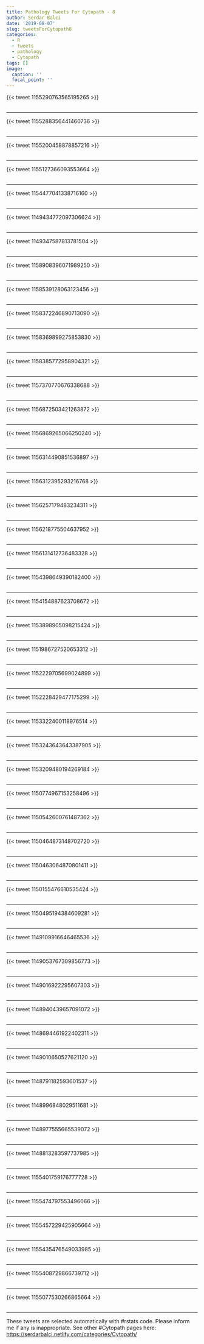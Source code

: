 ```yaml
---
title: Pathology Tweets For Cytopath - 8
author: Serdar Balci
date: '2019-08-07'
slug: tweetsForCytopath8
categories:
  - R
  - tweets
  - pathology
  - Cytopath
tags: []
image:
  caption: ''
  focal_point: ''
---
```



{{< tweet 1155290763565195265 >}}
<br>
<br>
<hr>
{{< tweet 1155288356441460736 >}}
<br>
<br>
<hr>
{{< tweet 1155200458878857216 >}}
<br>
<br>
<hr>
{{< tweet 1155127366093553664 >}}
<br>
<br>
<hr>
{{< tweet 1154477041338716160 >}}
<br>
<br>
<hr>
{{< tweet 1149434772097306624 >}}
<br>
<br>
<hr>
{{< tweet 1149347587813781504 >}}
<br>
<br>
<hr>
{{< tweet 1158908396071989250 >}}
<br>
<br>
<hr>
{{< tweet 1158539128063123456 >}}
<br>
<br>
<hr>
{{< tweet 1158372246890713090 >}}
<br>
<br>
<hr>
{{< tweet 1158369899275853830 >}}
<br>
<br>
<hr>
{{< tweet 1158385772958904321 >}}
<br>
<br>
<hr>
{{< tweet 1157370770676338688 >}}
<br>
<br>
<hr>
{{< tweet 1156872503421263872 >}}
<br>
<br>
<hr>
{{< tweet 1156869265066250240 >}}
<br>
<br>
<hr>
{{< tweet 1156314490851536897 >}}
<br>
<br>
<hr>
{{< tweet 1156312395293216768 >}}
<br>
<br>
<hr>
{{< tweet 1156257179483234311 >}}
<br>
<br>
<hr>
{{< tweet 1156218775504637952 >}}
<br>
<br>
<hr>
{{< tweet 1156131412736483328 >}}
<br>
<br>
<hr>
{{< tweet 1154398649390182400 >}}
<br>
<br>
<hr>
{{< tweet 1154154887623708672 >}}
<br>
<br>
<hr>
{{< tweet 1153898905098215424 >}}
<br>
<br>
<hr>
{{< tweet 1151986727520653312 >}}
<br>
<br>
<hr>
{{< tweet 1152229705699024899 >}}
<br>
<br>
<hr>
{{< tweet 1152228429477175299 >}}
<br>
<br>
<hr>
{{< tweet 1153322400118976514 >}}
<br>
<br>
<hr>
{{< tweet 1153243643643387905 >}}
<br>
<br>
<hr>
{{< tweet 1153209480194269184 >}}
<br>
<br>
<hr>
{{< tweet 1150774967153258496 >}}
<br>
<br>
<hr>
{{< tweet 1150542600761487362 >}}
<br>
<br>
<hr>
{{< tweet 1150464873148702720 >}}
<br>
<br>
<hr>
{{< tweet 1150463064870801411 >}}
<br>
<br>
<hr>
{{< tweet 1150155476610535424 >}}
<br>
<br>
<hr>
{{< tweet 1150495194384609281 >}}
<br>
<br>
<hr>
{{< tweet 1149109916646465536 >}}
<br>
<br>
<hr>
{{< tweet 1149053767309856773 >}}
<br>
<br>
<hr>
{{< tweet 1149016922295607303 >}}
<br>
<br>
<hr>
{{< tweet 1148940439657091072 >}}
<br>
<br>
<hr>
{{< tweet 1148694461922402311 >}}
<br>
<br>
<hr>
{{< tweet 1149010650527621120 >}}
<br>
<br>
<hr>
{{< tweet 1148791182593601537 >}}
<br>
<br>
<hr>
{{< tweet 1148996848029511681 >}}
<br>
<br>
<hr>
{{< tweet 1148977555665539072 >}}
<br>
<br>
<hr>
{{< tweet 1148813283597737985 >}}
<br>
<br>
<hr>
{{< tweet 1155401759176777728 >}}
<br>
<br>
<hr>
{{< tweet 1155474797553496066 >}}
<br>
<br>
<hr>
{{< tweet 1155457229425905664 >}}
<br>
<br>
<hr>
{{< tweet 1155435476549033985 >}}
<br>
<br>
<hr>
{{< tweet 1155408729866739712 >}}
<br>
<br>
<hr>
{{< tweet 1155077530266865664 >}}
<br>
<br>
<hr>


These tweets are selected automatically with #rstats code. Please inform me if any is inappropriate.
See other #Cytopath pages here: https://serdarbalci.netlify.com/categories/Cytopath/
